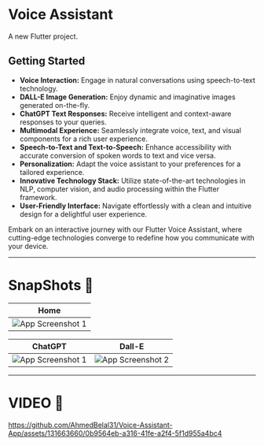 # Voice Assistant

A new Flutter project.

## Getting Started

- **Voice Interaction:** Engage in natural conversations using speech-to-text technology.
- **DALL-E Image Generation:** Enjoy dynamic and imaginative images generated on-the-fly.
- **ChatGPT Text Responses:** Receive intelligent and context-aware responses to your queries.
- **Multimodal Experience:** Seamlessly integrate voice, text, and visual components for a rich user experience.
- **Speech-to-Text and Text-to-Speech:** Enhance accessibility with accurate conversion of spoken words to text and vice versa.
- **Personalization:** Adapt the voice assistant to your preferences for a tailored experience.
- **Innovative Technology Stack:** Utilize state-of-the-art technologies in NLP, computer vision, and audio processing within the Flutter framework.
- **User-Friendly Interface:** Navigate effortlessly with a clean and intuitive design for a delightful user experience.
  
Embark on an interactive journey with our Flutter Voice Assistant, where cutting-edge technologies converge to redefine how you communicate with your device.
<hr>

# SnapShots 📱

|Home  | 
|---------|
| ![App Screenshot 1](https://github.com/AhmedBelal31/Voice-Assistant-App/assets/131663660/046a757f-0983-41c2-b010-92135f2eb35f) | 


|ChatGPT    | Dall-E  |
|---------|---------|
| ![App Screenshot 1](https://github.com/AhmedBelal31/Voice-Assistant-App/assets/131663660/e93fdf98-9aec-4891-b898-c7f8fe6f60ef) | ![App Screenshot 2](https://github.com/AhmedBelal31/Voice-Assistant-App/assets/131663660/87498f23-72c8-4ed1-b6f0-16e70b6f6226) |

<hr>

# VIDEO 🎥 


https://github.com/AhmedBelal31/Voice-Assistant-App/assets/131663660/0b9564eb-a316-41fe-a2f4-5f1d955a4bc4

